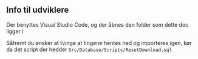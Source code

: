 ## Info til udviklere ##


Der benyttes Visual Studio Code, og der åbnes den folder som dette doc ligger i

Såfremt du ønsker at tvinge at tingene hentes ned og importeres igen, kør da det script der hedder
`Src/Database/Scripts/ResetDownload.sql`

